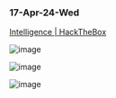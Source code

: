 ### 17-Apr-24-Wed

[Intelligence | HackTheBox](https://app.hackthebox.com/machines/Intelligence)

![image](https://github.com/r1skkam/HackTheBox-Walkthroughs/assets/58542375/c0bc425d-5177-4221-ba78-5f8c58c6bf9f)

![image](https://github.com/r1skkam/HackTheBox-Walkthroughs/assets/58542375/ad99ed03-4ed8-4b8a-9332-413eb4fbd3bb)

![image](https://github.com/r1skkam/HackTheBox-Walkthroughs/assets/58542375/1f003e13-d59c-41a0-b223-153d0bdae335)

